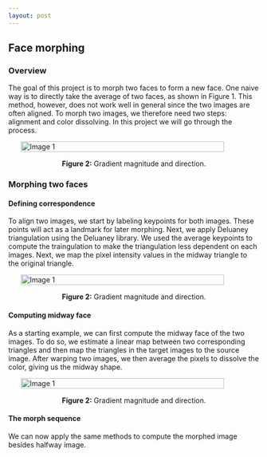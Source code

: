 ```yaml
---
layout: post
---
```


## Face morphing

### Overview

The goal of this project is to morph two faces to form a new face. One naive way is to directly take the average of two faces, as shown in Figure 1. This method, however, does not work well in general since the two images are often aligned. To morph two images, we therefore need two steps: alignment and color dissolving. In this project we will go through the process. 

<div style="display: flex; justify-content: center;">   
   <img src="{{ site.baseurl }}/assets/proj3_images/naive_align.png" alt="Image 1" style="width: 90%; height: auto;"> 
</div> 
<p style="text-align: center; margin-top: 15px;"><strong>Figure 2:</strong> Gradient magnitude and direction.</p>


### Morphing two faces

#### Defining correspondence

To align two images, we start by labeling keypoints for both images. These points will act as a landmark for later morphing. Next, we apply Deluaney triangulation using the Deluaney library. We used the average keypoints to compute the traingulation to make the triangulation less dependent on each images. Next, we map the pixel intensity values in the midway triangle to the original triangle. 

<div style="display: flex; justify-content: center;">   
   <img src="{{ site.baseurl }}/assets/proj3_images/triangles.png" alt="Image 1" style="width: 90%; height: auto;"> 
</div> 
<p style="text-align: center; margin-top: 15px;"><strong>Figure 2:</strong> Gradient magnitude and direction.</p>

#### Computing midway face

As a starting example, we can first compute the midway face of the two images. To do so, we estimate a linear map between two corresponding triangles and then map the triangles in the target images to the source image. After warping two images, we then average the pixels to dissolve the color, giving us the midway shape. 

<div style="display: flex; justify-content: center;">   
   <img src="{{ site.baseurl }}/assets/proj3_images/midway.png" alt="Image 1" style="width: 90%; height: auto;"> 
</div> 
<p style="text-align: center; margin-top: 15px;"><strong>Figure 2:</strong> Gradient magnitude and direction.</p>

#### The morph sequence

We can now apply the same methods to compute the morphed image besides halfway image.


